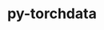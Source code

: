 ---
title: "py-torchdata"
layout: cache
categories: [package, develop]
meta: {"compilers": ["apple-clang@16.0.0", "gcc@13.2.0"], "num_specs": 55, "num_specs_by_stack": {"ml-darwin-aarch64-mps": 10, "ml-linux-aarch64-cpu": 11, "ml-linux-aarch64-cuda": 11, "ml-linux-x86_64-cpu": 11, "ml-linux-x86_64-cuda": 12, "root": 55}, "oss": ["sequoia", "ubuntu24.04"], "platforms": ["darwin", "linux"], "stacks": ["ml-darwin-aarch64-mps", "ml-linux-aarch64-cpu", "ml-linux-aarch64-cuda", "ml-linux-x86_64-cpu", "ml-linux-x86_64-cuda", "root"], "targets": ["aarch64", "x86_64_v3"], "versions": ["0.10.1"]}
spec_details: [{"compiler": "gcc@13.2.0", "hash": "2qofguoduesvws62k2jxlg34p7yhovcn", "os": "ubuntu24.04", "platform": "linux", "size": "-", "stacks": ["ml-linux-aarch64-cpu", "root"], "target": "aarch64", "variants": ["build_system=python_pip"], "versions": ["0.10.1"]}, {"compiler": "apple-clang@16.0.0", "hash": "2zfno45teicni5icoydogzugl5wbh5kt", "os": "sequoia", "platform": "darwin", "size": "-", "stacks": ["ml-darwin-aarch64-mps", "root"], "target": "aarch64", "variants": ["build_system=python_pip"], "versions": ["0.10.1"]}, {"compiler": "gcc@13.2.0", "hash": "3b36dc72tjwp2snfjlebkaulawpgn4z2", "os": "ubuntu24.04", "platform": "linux", "size": "-", "stacks": ["ml-linux-x86_64-cpu", "root"], "target": "x86_64_v3", "variants": ["build_system=python_pip"], "versions": ["0.10.1"]}, {"compiler": "gcc@13.2.0", "hash": "3nzdynvodlq77resw4qzbmuuwjbxtkpn", "os": "ubuntu24.04", "platform": "linux", "size": "-", "stacks": ["ml-linux-aarch64-cuda", "root"], "target": "aarch64", "variants": ["build_system=python_pip"], "versions": ["0.10.1"]}, {"compiler": "gcc@13.2.0", "hash": "3pqjjdtq2x73yy4ryukgw3nve55ai3yo", "os": "ubuntu24.04", "platform": "linux", "size": "-", "stacks": ["ml-linux-aarch64-cuda", "root"], "target": "aarch64", "variants": ["build_system=python_pip"], "versions": ["0.10.1"]}, {"compiler": "gcc@13.2.0", "hash": "4uijdpnah5ebbkax53wnkydzgxyqvl6e", "os": "ubuntu24.04", "platform": "linux", "size": "-", "stacks": ["ml-linux-x86_64-cpu", "root"], "target": "x86_64_v3", "variants": ["build_system=python_pip"], "versions": ["0.10.1"]}, {"compiler": "gcc@13.2.0", "hash": "5byggxnuftzybzr3tchffnj2woxhpq4q", "os": "ubuntu24.04", "platform": "linux", "size": "-", "stacks": ["ml-linux-aarch64-cpu", "root"], "target": "aarch64", "variants": ["build_system=python_pip"], "versions": ["0.10.1"]}, {"compiler": "gcc@13.2.0", "hash": "5zfijwqobstflzv4xpkhjspxxgeesmdn", "os": "ubuntu24.04", "platform": "linux", "size": "-", "stacks": ["ml-linux-aarch64-cuda", "root"], "target": "aarch64", "variants": ["build_system=python_pip"], "versions": ["0.10.1"]}, {"compiler": "gcc@13.2.0", "hash": "6xz4gszwo6xcjrrdkvhbhdsel3o4s7f7", "os": "ubuntu24.04", "platform": "linux", "size": "-", "stacks": ["ml-linux-x86_64-cuda", "root"], "target": "x86_64_v3", "variants": ["build_system=python_pip"], "versions": ["0.10.1"]}, {"compiler": "apple-clang@16.0.0", "hash": "6zuzmryiapvsfzotemkdvwm3lgnmevfh", "os": "sequoia", "platform": "darwin", "size": "-", "stacks": ["ml-darwin-aarch64-mps", "root"], "target": "aarch64", "variants": ["build_system=python_pip"], "versions": ["0.10.1"]}, {"compiler": "gcc@13.2.0", "hash": "7hxw3ezegqqueo46enuquwy7352lsawe", "os": "ubuntu24.04", "platform": "linux", "size": "-", "stacks": ["ml-linux-aarch64-cpu", "root"], "target": "aarch64", "variants": ["build_system=python_pip"], "versions": ["0.10.1"]}, {"compiler": "gcc@13.2.0", "hash": "7zpb2htblsh34kmhbsjphfkdqe3vpylv", "os": "ubuntu24.04", "platform": "linux", "size": "-", "stacks": ["ml-linux-x86_64-cuda", "root"], "target": "x86_64_v3", "variants": ["build_system=python_pip"], "versions": ["0.10.1"]}, {"compiler": "gcc@13.2.0", "hash": "abwsjz6dgsq5zr5f2yjs7hxvxakn2czs", "os": "ubuntu24.04", "platform": "linux", "size": "-", "stacks": ["ml-linux-aarch64-cpu", "root"], "target": "aarch64", "variants": ["build_system=python_pip"], "versions": ["0.10.1"]}, {"compiler": "gcc@13.2.0", "hash": "aekyeminbhjxhsudhujj2waeqckz2pji", "os": "ubuntu24.04", "platform": "linux", "size": "-", "stacks": ["ml-linux-aarch64-cpu", "root"], "target": "aarch64", "variants": ["build_system=python_pip"], "versions": ["0.10.1"]}, {"compiler": "gcc@13.2.0", "hash": "bwk6oq7yjjflbafl2svkhq4u4csi5wjp", "os": "ubuntu24.04", "platform": "linux", "size": "-", "stacks": ["ml-linux-aarch64-cuda", "root"], "target": "aarch64", "variants": ["build_system=python_pip"], "versions": ["0.10.1"]}, {"compiler": "gcc@13.2.0", "hash": "csmlzaarei6hluor5oh6kjpgosdidl7f", "os": "ubuntu24.04", "platform": "linux", "size": "-", "stacks": ["ml-linux-x86_64-cuda", "root"], "target": "x86_64_v3", "variants": ["build_system=python_pip"], "versions": ["0.10.1"]}, {"compiler": "gcc@13.2.0", "hash": "duxv2c7y6wbg3w73vrpgucxahzposckt", "os": "ubuntu24.04", "platform": "linux", "size": "-", "stacks": ["ml-linux-x86_64-cpu", "root"], "target": "x86_64_v3", "variants": ["build_system=python_pip"], "versions": ["0.10.1"]}, {"compiler": "gcc@13.2.0", "hash": "fmexygmjuelqcc6x5apmgyv65tskebyb", "os": "ubuntu24.04", "platform": "linux", "size": "-", "stacks": ["ml-linux-x86_64-cpu", "root"], "target": "x86_64_v3", "variants": ["build_system=python_pip"], "versions": ["0.10.1"]}, {"compiler": "gcc@13.2.0", "hash": "fq5m7gxkjmlhgrp7kf7zntsioilixt5h", "os": "ubuntu24.04", "platform": "linux", "size": "-", "stacks": ["ml-linux-x86_64-cpu", "root"], "target": "x86_64_v3", "variants": ["build_system=python_pip"], "versions": ["0.10.1"]}, {"compiler": "gcc@13.2.0", "hash": "fx4qvabev5s5xe47udf44pe7u4acx55k", "os": "ubuntu24.04", "platform": "linux", "size": "-", "stacks": ["ml-linux-x86_64-cpu", "root"], "target": "x86_64_v3", "variants": ["build_system=python_pip"], "versions": ["0.10.1"]}, {"compiler": "apple-clang@16.0.0", "hash": "g2mua3f4a3ubgrab4tuenuaxu2grys3f", "os": "sequoia", "platform": "darwin", "size": "-", "stacks": ["ml-darwin-aarch64-mps", "root"], "target": "aarch64", "variants": ["build_system=python_pip"], "versions": ["0.10.1"]}, {"compiler": "apple-clang@16.0.0", "hash": "ghtnz62xed62pjlvefgq7dfrkidzp6jc", "os": "sequoia", "platform": "darwin", "size": "-", "stacks": ["ml-darwin-aarch64-mps", "root"], "target": "aarch64", "variants": ["build_system=python_pip"], "versions": ["0.10.1"]}, {"compiler": "gcc@13.2.0", "hash": "kjpzwsjsdy7s2pxjpbo72v27ilnh3yor", "os": "ubuntu24.04", "platform": "linux", "size": "-", "stacks": ["ml-linux-x86_64-cuda", "root"], "target": "x86_64_v3", "variants": ["build_system=python_pip"], "versions": ["0.10.1"]}, {"compiler": "gcc@13.2.0", "hash": "lcduwk5o657xvdhuvibjdiv4c6kcf5sv", "os": "ubuntu24.04", "platform": "linux", "size": "-", "stacks": ["ml-linux-aarch64-cuda", "root"], "target": "aarch64", "variants": ["build_system=python_pip"], "versions": ["0.10.1"]}, {"compiler": "apple-clang@16.0.0", "hash": "lqvrkgg5cwctrxvzfa5dn7xeeemn4wfx", "os": "sequoia", "platform": "darwin", "size": "-", "stacks": ["ml-darwin-aarch64-mps", "root"], "target": "aarch64", "variants": ["build_system=python_pip"], "versions": ["0.10.1"]}, {"compiler": "gcc@13.2.0", "hash": "nhqddtmjh25vncshjzo7jkaznlpbszwo", "os": "ubuntu24.04", "platform": "linux", "size": "-", "stacks": ["ml-linux-aarch64-cuda", "root"], "target": "aarch64", "variants": ["build_system=python_pip"], "versions": ["0.10.1"]}, {"compiler": "gcc@13.2.0", "hash": "ntqxamqrfzahgqli4kmwmdw3mpaxxkhg", "os": "ubuntu24.04", "platform": "linux", "size": "-", "stacks": ["ml-linux-aarch64-cuda", "root"], "target": "aarch64", "variants": ["build_system=python_pip"], "versions": ["0.10.1"]}, {"compiler": "gcc@13.2.0", "hash": "nwlusrzkp2eqcu5gqm2jgpjbsf4kpyco", "os": "ubuntu24.04", "platform": "linux", "size": "-", "stacks": ["ml-linux-aarch64-cuda", "root"], "target": "aarch64", "variants": ["build_system=python_pip"], "versions": ["0.10.1"]}, {"compiler": "apple-clang@16.0.0", "hash": "ooxdkc4rr6fgbzo5kad6lguq6qxsdywe", "os": "sequoia", "platform": "darwin", "size": "-", "stacks": ["ml-darwin-aarch64-mps", "root"], "target": "aarch64", "variants": ["build_system=python_pip"], "versions": ["0.10.1"]}, {"compiler": "gcc@13.2.0", "hash": "oys46dkwfixcsy4p5coc7jqvwdavgbsr", "os": "ubuntu24.04", "platform": "linux", "size": "-", "stacks": ["ml-linux-x86_64-cuda", "root"], "target": "x86_64_v3", "variants": ["build_system=python_pip"], "versions": ["0.10.1"]}, {"compiler": "apple-clang@16.0.0", "hash": "pd46sheuv66pssqbcyq7yo7fjhwveifv", "os": "sequoia", "platform": "darwin", "size": "-", "stacks": ["ml-darwin-aarch64-mps", "root"], "target": "aarch64", "variants": ["build_system=python_pip"], "versions": ["0.10.1"]}, {"compiler": "gcc@13.2.0", "hash": "pgbidioeylacpf6rcszamygsqvyffqwe", "os": "ubuntu24.04", "platform": "linux", "size": "-", "stacks": ["ml-linux-aarch64-cpu", "root"], "target": "aarch64", "variants": ["build_system=python_pip"], "versions": ["0.10.1"]}, {"compiler": "gcc@13.2.0", "hash": "pvdptwjp2x3sn6tfqmblsd75wvqldg7s", "os": "ubuntu24.04", "platform": "linux", "size": "-", "stacks": ["ml-linux-aarch64-cuda", "root"], "target": "aarch64", "variants": ["build_system=python_pip"], "versions": ["0.10.1"]}, {"compiler": "gcc@13.2.0", "hash": "qksati3jvdx2kcfgfvbkjj4rj4qqlmnq", "os": "ubuntu24.04", "platform": "linux", "size": "-", "stacks": ["ml-linux-x86_64-cuda", "root"], "target": "x86_64_v3", "variants": ["build_system=python_pip"], "versions": ["0.10.1"]}, {"compiler": "gcc@13.2.0", "hash": "qsppjaeiwqzh6k4n3xqmtusew72w6d23", "os": "ubuntu24.04", "platform": "linux", "size": "-", "stacks": ["ml-linux-aarch64-cpu", "root"], "target": "aarch64", "variants": ["build_system=python_pip"], "versions": ["0.10.1"]}, {"compiler": "gcc@13.2.0", "hash": "quyqy7hy6yq5i6yzakx627nmc7x4miqw", "os": "ubuntu24.04", "platform": "linux", "size": "-", "stacks": ["ml-linux-aarch64-cpu", "root"], "target": "aarch64", "variants": ["build_system=python_pip"], "versions": ["0.10.1"]}, {"compiler": "gcc@13.2.0", "hash": "r36hpk6jnvnw77oalrhuolqxod7g3lne", "os": "ubuntu24.04", "platform": "linux", "size": "-", "stacks": ["ml-linux-x86_64-cuda", "root"], "target": "x86_64_v3", "variants": ["build_system=python_pip"], "versions": ["0.10.1"]}, {"compiler": "gcc@13.2.0", "hash": "r4wxlivzi45dp72llzypwprrgydbgcpo", "os": "ubuntu24.04", "platform": "linux", "size": "-", "stacks": ["ml-linux-x86_64-cuda", "root"], "target": "x86_64_v3", "variants": ["build_system=python_pip"], "versions": ["0.10.1"]}, {"compiler": "gcc@13.2.0", "hash": "r7sw3xw42ufmtjoae7ojmhlu5otcb43r", "os": "ubuntu24.04", "platform": "linux", "size": "-", "stacks": ["ml-linux-aarch64-cpu", "root"], "target": "aarch64", "variants": ["build_system=python_pip"], "versions": ["0.10.1"]}, {"compiler": "gcc@13.2.0", "hash": "rjromigd4fi7pyd4dawwl7vwemvql5rs", "os": "ubuntu24.04", "platform": "linux", "size": "-", "stacks": ["ml-linux-aarch64-cuda", "root"], "target": "aarch64", "variants": ["build_system=python_pip"], "versions": ["0.10.1"]}, {"compiler": "gcc@13.2.0", "hash": "s3qdsb6s5dayf2ms5xikt6v2yq3hdyfx", "os": "ubuntu24.04", "platform": "linux", "size": "-", "stacks": ["ml-linux-aarch64-cpu", "root"], "target": "aarch64", "variants": ["build_system=python_pip"], "versions": ["0.10.1"]}, {"compiler": "gcc@13.2.0", "hash": "sw5eormcj3ca7yv6qbv4rn4bx5h33g2a", "os": "ubuntu24.04", "platform": "linux", "size": "-", "stacks": ["ml-linux-x86_64-cuda", "root"], "target": "x86_64_v3", "variants": ["build_system=python_pip"], "versions": ["0.10.1"]}, {"compiler": "gcc@13.2.0", "hash": "tr4itvkgh66fpmx3qowcps36jhhpm5j4", "os": "ubuntu24.04", "platform": "linux", "size": "-", "stacks": ["ml-linux-x86_64-cuda", "root"], "target": "x86_64_v3", "variants": ["build_system=python_pip"], "versions": ["0.10.1"]}, {"compiler": "gcc@13.2.0", "hash": "ttgw7bxglrbrwmxcutyymui63rosbcmi", "os": "ubuntu24.04", "platform": "linux", "size": "-", "stacks": ["ml-linux-x86_64-cuda", "root"], "target": "x86_64_v3", "variants": ["build_system=python_pip"], "versions": ["0.10.1"]}, {"compiler": "gcc@13.2.0", "hash": "twrnnuu7xz5a2yupcz7ebkvopuhw7qd4", "os": "ubuntu24.04", "platform": "linux", "size": "-", "stacks": ["ml-linux-x86_64-cpu", "root"], "target": "x86_64_v3", "variants": ["build_system=python_pip"], "versions": ["0.10.1"]}, {"compiler": "gcc@13.2.0", "hash": "u3y6d2cmpld7c7crt4q5sjnqudiasqhl", "os": "ubuntu24.04", "platform": "linux", "size": "-", "stacks": ["ml-linux-x86_64-cuda", "root"], "target": "x86_64_v3", "variants": ["build_system=python_pip"], "versions": ["0.10.1"]}, {"compiler": "apple-clang@16.0.0", "hash": "uonwt5gyfcb3px5iq644hu6uyy6hcaxa", "os": "sequoia", "platform": "darwin", "size": "-", "stacks": ["ml-darwin-aarch64-mps", "root"], "target": "aarch64", "variants": ["build_system=python_pip"], "versions": ["0.10.1"]}, {"compiler": "apple-clang@16.0.0", "hash": "vzh2k2vrllhfezeoxwj3zyk46tcq7tnp", "os": "sequoia", "platform": "darwin", "size": "-", "stacks": ["ml-darwin-aarch64-mps", "root"], "target": "aarch64", "variants": ["build_system=python_pip"], "versions": ["0.10.1"]}, {"compiler": "gcc@13.2.0", "hash": "w3duppxnpkrsvfljdlokxezxnuu2b4vl", "os": "ubuntu24.04", "platform": "linux", "size": "-", "stacks": ["ml-linux-x86_64-cpu", "root"], "target": "x86_64_v3", "variants": ["build_system=python_pip"], "versions": ["0.10.1"]}, {"compiler": "gcc@13.2.0", "hash": "x7pg76dxfoedcyvvcmydhwh5sx2za5qq", "os": "ubuntu24.04", "platform": "linux", "size": "-", "stacks": ["ml-linux-x86_64-cpu", "root"], "target": "x86_64_v3", "variants": ["build_system=python_pip"], "versions": ["0.10.1"]}, {"compiler": "gcc@13.2.0", "hash": "xbepqufq5nlo3xsayy3fk2gb2zbpmkjz", "os": "ubuntu24.04", "platform": "linux", "size": "-", "stacks": ["ml-linux-x86_64-cpu", "root"], "target": "x86_64_v3", "variants": ["build_system=python_pip"], "versions": ["0.10.1"]}, {"compiler": "gcc@13.2.0", "hash": "xlfwawi5rk4py2fjg2f5vqbiwmztuelv", "os": "ubuntu24.04", "platform": "linux", "size": "-", "stacks": ["ml-linux-aarch64-cuda", "root"], "target": "aarch64", "variants": ["build_system=python_pip"], "versions": ["0.10.1"]}, {"compiler": "apple-clang@16.0.0", "hash": "y6gqhbajqb3sjkednj4kmcejw6bs3pnr", "os": "sequoia", "platform": "darwin", "size": "-", "stacks": ["ml-darwin-aarch64-mps", "root"], "target": "aarch64", "variants": ["build_system=python_pip"], "versions": ["0.10.1"]}, {"compiler": "gcc@13.2.0", "hash": "z4gtlbukevhfnxjycuqjivyoxhht3mvz", "os": "ubuntu24.04", "platform": "linux", "size": "-", "stacks": ["ml-linux-aarch64-cpu", "root"], "target": "aarch64", "variants": ["build_system=python_pip"], "versions": ["0.10.1"]}, {"compiler": "gcc@13.2.0", "hash": "zrsq3m4acmizpf45y56hriqlhkqcviwu", "os": "ubuntu24.04", "platform": "linux", "size": "-", "stacks": ["ml-linux-x86_64-cpu", "root"], "target": "x86_64_v3", "variants": ["build_system=python_pip"], "versions": ["0.10.1"]}]
---